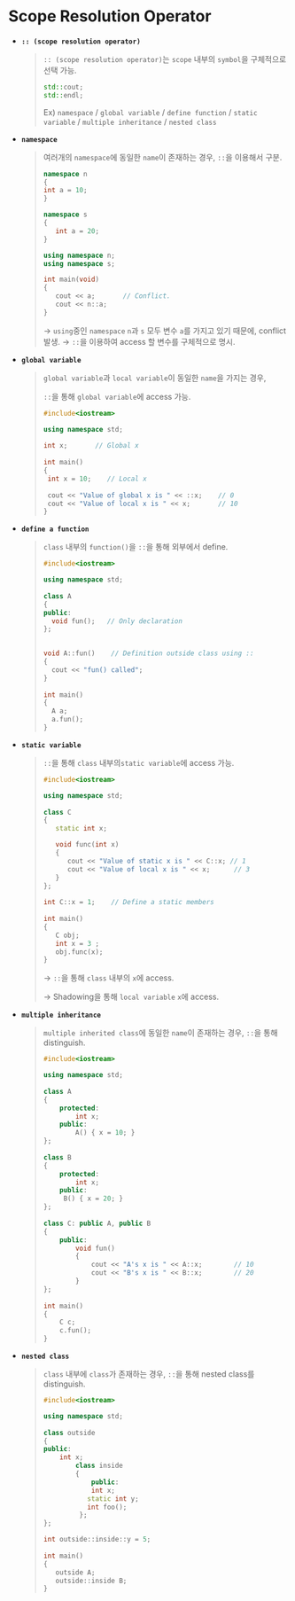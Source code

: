# Scope Resolution Operator

* **`:: (scope resolution operator)`**

  > `:: (scope resolution operator)`는 `scope` 내부의 `symbol`을 구체적으로 선택 가능.
  >
  > ```c++
  > std::cout;
  > std::endl;
  > ```
  >
  > Ex) `namespace` / `global variable` / `define function` / `static variable` / `multiple inheritance` / `nested class`

  

* **`namespace`**

  >여러개의 `namespace`에 동일한 `name`이 존재하는 경우, `::`을 이용해서 구분.
  >
  >```c++
  >namespace n
  >{
  >	int a = 10;
  >}
  >
  >namespace s
  >{
  >    int a = 20;
  >}
  >
  >using namespace n;
  >using namespace s;
  >
  >int main(void)
  >{
  >    cout << a;		// Conflict.	
  >    cout << n::a;
  >}
  >```
  >
  >→ `using`중인 `namespace` `n`과 `s` 모두 변수 `a`를 가지고 있기 때문에, conflict 발생.
  >→ `::`을 이용하여 access 할 변수를 구체적으로 명시.

  

* **`global variable`**

  >`global variable`과 `local variable`이 동일한 `name`을 가지는 경우, 
  >
  >`::`을 통해 `global variable`에 access 가능.
  >
  >```c++
  >#include<iostream>  
  >
  >using namespace std; 
  >   
  >int x;  		// Global x 
  >   
  >int main() 
  >{ 
  >  int x = 10; 	// Local x 
  >    
  >  cout << "Value of global x is " << ::x; 	// 0
  >  cout << "Value of local x is " << x;   	// 10
  >} 
  >```

  

* **`define a function`**

  >`class` 내부의 `function()`을 `::`을 통해 외부에서 define.
  >
  >```c++
  >#include<iostream>  
  >
  >using namespace std; 
  >  
  >class A  
  >{ 
  >	public:    
  >   void fun();	// Only declaration	 
  >}; 
  >  
  >
  >void A::fun() 	// Definition outside class using :: 
  >{ 
  >   cout << "fun() called"; 
  >} 
  >  
  >int main() 
  >{ 
  >   A a; 
  >   a.fun();
  >}
  >```

  

* **`static variable`**

  >`::`을 통해 `class` 내부의`static variable`에 access 가능.
  >
  >```c++
  >#include<iostream> 
  >
  >using namespace std; 
  >   
  >class C
  >{ 
  >    static int x;   
  >
  >    void func(int x)   
  >    {  
  >       cout << "Value of static x is " << C::x; // 1
  >       cout << "Value of local x is " << x;   	// 3
  >    } 
  >}; 
  >   
  >int C::x = 1; 	// Define a static members
  >   
  >int main() 
  >{ 
  >    C obj; 
  >    int x = 3 ; 
  >    obj.func(x);  
  >} 
  >```
  >
  >→ `::`을 통해 `class` 내부의 `x`에 access.
  >
  >→ Shadowing을 통해 `local variable` `x`에 access.

  

* **`multiple inheritance`**

  > `multiple inherited class`에 동일한 `name`이 존재하는 경우, `::`을 통해 distinguish.
  >
  > ```c++
  > #include<iostream> 
  > 
  > using namespace std; 
  >   
  > class A 
  > { 
  > 	protected: 
  >     	int x; 
  > 	public: 
  >     	A() { x = 10; } 
  > }; 
  >   
  > class B 
  > { 
  > 	protected: 
  > 	    int x; 
  > 	public: 
  >    	 B() { x = 20; } 
  > }; 
  >   
  > class C: public A, public B 
  > { 
  > 	public: 
  >    		void fun() 
  >    		{ 
  >       		cout << "A's x is " << A::x; 		// 10
  >       		cout << "B's x is " << B::x; 		// 20
  >    		} 
  > }; 
  >   
  > int main() 
  > { 
  >     C c; 
  >     c.fun(); 
  > }
  > ```

  

* **`nested class`**

  >`class` 내부에 `class`가 존재하는 경우, `::`을 통해 nested class를 distinguish.
  >
  >```c++
  >#include<iostream>
  >
  >using namespace std; 
  >  
  >class outside 
  >{ 
  >	public: 
  >    	int x; 
  >      	class inside 
  >      	{ 
  >      		public: 
  >            	int x; 
  >            static int y;  
  >            int foo(); 
  > 	     }; 	
  >}; 
  >
  >int outside::inside::y = 5;  
  >  
  >int main()
  >{ 
  >    outside A; 
  >    outside::inside B;   
  >} 
  >```